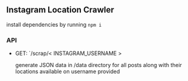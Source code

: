 ## Instagram Location Crawler

install dependencies by running `npm i`

### API
<ul>
    <li>GET: `/scrap/< INSTAGRAM_USERNAME ></li>
    <p>generate JSON data in /data directory for all posts along with their locations available on username provided</p>

</ul>

